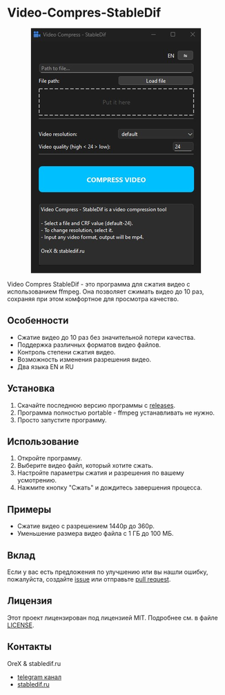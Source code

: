 # Video-Compres-StableDif

<div style="text-align: center;">
  <img src="https://github.com/orex2121/Video-Compres-StableDif/blob/main/img/Video%20Compres%20StableDif4.jpg" alt="Video Compres StableDif" />
</div>

Video Compres StableDif - это программа для сжатия видео с использованием ffmpeg. Она позволяет сжимать видео до 10 раз, сохраняя при этом комфортное для просмотра качество.

## Особенности

- Сжатие видео до 10 раз без значительной потери качества.
- Поддержка различных форматов видео файлов.
- Контроль степени сжатия видео.
- Возможность изменения разрешения видео.
- Два языка EN и RU

## Установка

1. Скачайте последнюю версию программы с [releases](https://github.com/orex2121/Video-Compres-StableDif/releases).
2. Программа полностью portable - ffmpeg устанавливать не нужно.
3. Просто запустите программу.

## Использование

1. Откройте программу.
2. Выберите видео файл, который хотите сжать.
3. Настройте параметры сжатия и разрешения по вашему усмотрению.
4. Нажмите кнопку "Сжать" и дождитесь завершения процесса.

## Примеры

- Сжатие видео с разрешением 1440p до 360p.
- Уменьшение размера видео файла с 1 ГБ до 100 МБ.

## Вклад

Если у вас есть предложения по улучшению или вы нашли ошибку, пожалуйста, создайте [issue](https://github.com/orex2121/Video-Compres-StableDif/issues) или отправьте [pull request](https://github.com/orex2121/Video-Compres-StableDif/pulls).

## Лицензия

Этот проект лицензирован под лицензией MIT. Подробнее см. в файле [LICENSE](LICENSE).

## Контакты

OreX & stabledif.ru
- [telegram канал](https://t.me/stabledif_lesson/337)
- [stabledif.ru](https://stabledif.ru/)
